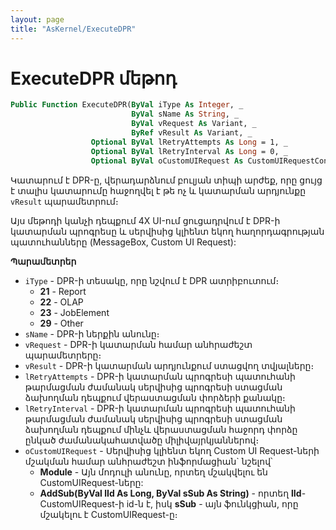 ```yaml
---
layout: page
title: "AsKernel/ExecuteDPR"
---
```


# ExecuteDPR մեթոդ

```vb
Public Function ExecuteDPR(ByVal iType As Integer, _
                           ByVal sName As String, _
                           ByVal vRequest As Variant, _
                           ByRef vResult As Variant, _
                  Optional ByVal lRetryAttempts As Long = 1, _
                  Optional ByVal lRetryInterval As Long = 0, _
                  Optional ByVal oCustomUIRequest As CustomUIRequestConfig) As Boolean
```

Կատարում է DPR-ը, վերադարձնում բուլյան տիպի արժեք, որը ցույց է տալիս կատարումը հաջողվել է թե ոչ և կատարման արդյունքը `vResult` պարամետրում։

Այս մեթոդի կանչի դեպքում 4X UI-ում ցուցադրվում է DPR-ի կատարման պրոգրեսը և սերվիսից կլիենտ եկող հաղորդագրության պատուհանները (MessageBox, Custom UI Request):

**Պարամետրեր**

* `iType` - DPR-ի տեսակը, որը նշվում է DPR ատրիբուտում։
  * **21** - Report
  * **22** - OLAP
  * **23** - JobElement
  * **29** - Other
* `sName` - DPR-ի ներքին անունը։
* `vRequest` - DPR-ի կատարման համար անհրաժեշտ պարամետրերը։
* `vResult` - DPR-ի կատարման արդյունքում ստացվող տվյալները։
* `lRetryAttempts` - DPR-ի կատարման պրոգրեսի պատուհանի թարմացման ժամանակ սերվիսից պրոգրեսի ստացման ձախողման դեպքում վերաստացման փորձերի քանակը։
* `lRetryInterval` - DPR-ի կատարման պրոգրեսի պատուհանի թարմացման ժամանակ սերվիսից պրոգրեսի ստացման ձախողման դեպքում մինչև վերաստացման հաջորդ փորձը ընկած ժամանակահատվածը միլիվայրկյաններով։
* `oCustomUIRequest` - Սերվիսից կլիենտ եկող Custom UI Request-ների մշակման համար անհրաժեշտ ինֆորմացիան` նշելով՝
  * **Module** - Այն մոդուլի անունը, որտեղ մշակվելու են CustomUIRequest-ները:
  * **AddSub(ByVal lId As Long, ByVal sSub As String)** - որտեղ **lId**- CustomUIRequest-ի id-ն է, իսկ **sSub** - այն ֆունկցիան, որը մշակելու է CustomUIRequest-ը։
